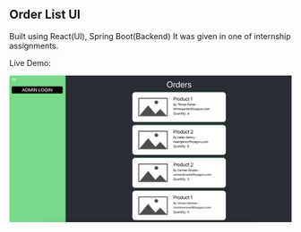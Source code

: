 ## Order List UI

Built using React(UI), Spring Boot(Backend)
It was given in one of internship assignments.

Live Demo:

![Page Screenshot](screenshot.png)
